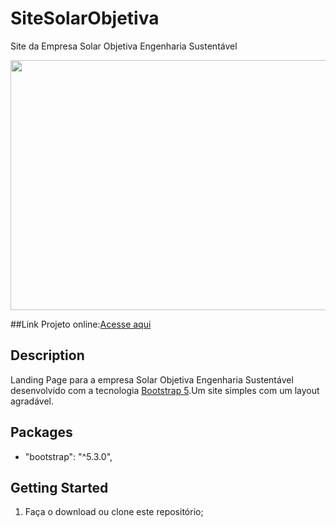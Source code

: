 # SiteSolarObjetiva
Site da Empresa Solar Objetiva Engenharia Sustentável


<p align="center">
  <img width="600" height="400" src="src/assets/video.gif">
</p>

##Link
 Projeto online:[Acesse aqui](https://solarobjetiva.web.app/)



## Description
Landing Page para a empresa Solar Objetiva Engenharia Sustentável desenvolvido com a tecnologia [Bootstrap 5](https://react.dev/).Um site simples com um layout agradável.


## Packages
   * "bootstrap": "^5.3.0",
       
## Getting Started
1. Faça o download ou clone este repositório;
